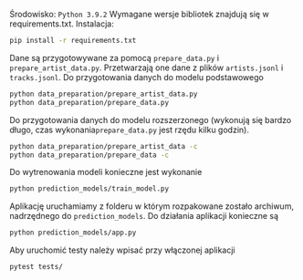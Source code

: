 Środowisko: `Python 3.9.2`
Wymagane wersje bibliotek znajdują się w requirements.txt. Instalacja:
```bash
pip install -r requirements.txt
```
Dane są przygotowywane za pomocą `prepare_data.py` i `prepare_artist_data.py`. Przetwarzają one dane z plików `artists.jsonl` i `tracks.jsonl`.
Do przygotowania danych do modelu podstawowego
```bash
python data_preparation/prepare_artist_data.py
python data_preparation/prepare_data.py
```
Do przygotowania danych do modelu rozszerzonego (wykonują się bardzo długo, czas wykonania`prepare_data.py` jest rzędu kilku godzin).
```bash
python data_preparation/prepare_artist_data -c
python data_preparation/prepare_data -c
```
Do wytrenowania modeli konieczne jest wykonanie
```bash
python prediction_models/train_model.py
```
Aplikację uruchamiamy z folderu w którym rozpakowane zostało archiwum, nadrzędnego do `prediction_models`. Do działania aplikacji konieczne są 
```bash
python prediction_models/app.py
```
Aby uruchomić testy należy wpisać przy włączonej aplikacji 
```bash
pytest tests/
```